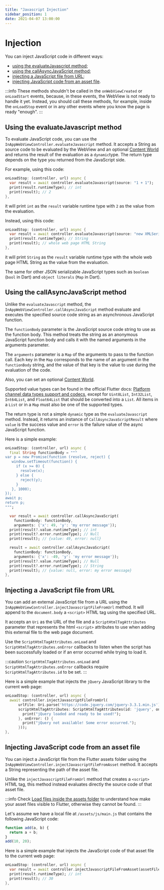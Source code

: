 ```yaml
---
title: "Javascript Injection"
sidebar_position: 1
date: 2021-04-07 13:00:00
---
```


# Injection

You can inject JavaScript code in different ways:
- [using the evaluateJavascript method](#Using-the-evaluateJavascript-method);
- [using the callAsyncJavaScript method](#Using-the-callAsyncJavaScript-method);
- [injecting a JavaScript file from URL](#Injecting-a-JavaScript-file-from-URL);
- [injecting JavaScript code from an asset file](#Injecting-JavaScript-code-from-an-asset-file).

:::info
  These methods shouldn't be called in the `onWebViewCreated` or `onLoadStart` events, because, in these events, the WebView is not ready to handle it yet. Instead, you should call these methods, for example, inside the `onLoadStop` event or in any other events where you know the page is ready "enough".
:::

## Using the evaluateJavascript method

To evaluate JavaScript code, you can use the `InAppWebViewController.evaluateJavascript` method. It accepts a String as source code to be evaluated by the WebView and an optional [Content World](/docs/javascript/content-worlds/) and returns the result of the evaluation as a `dynamic`type.
The return type depends on the type you returned from the JavaScript side.

For example, using this code:
```dart
onLoadStop: (controller, url) async {
  var result = await controller.evaluateJavascript(source: "1 + 1");
  print(result.runtimeType); // int
  print(result); // 2
},
```
it will print `int` as the `result` variable runtime type with `2` as the value from the evaluation.

Instead, using this code:
```dart
onLoadStop: (controller, url) async {
  var result = await controller.evaluateJavascript(source: "new XMLSerializer().serializeToString(document);");
  print(result.runtimeType); // String
  print(result); // whole web page HTML String
},
```
it will print `String` as the `result` variable runtime type with the whole web page HTML String as the value from the evaluation.

The same for other JSON serializable JavaScript types such as `boolean` (`bool` in Dart) and `object literals` (`Map` in Dart).

## Using the callAsyncJavaScript method

Unlike the `evaluateJavascript` method, the `InAppWebViewController.callAsyncJavaScript` method evaluate and executes the specified source code string as an asynchronous JavaScript function.

The `functionBody` parameter is the JavaScript source code string to use as the function body. This method treats the string as an anonymous JavaScript function body and calls it with the named arguments in the arguments parameter.

The `arguments` parameter is a `Map` of the arguments to pass to the function call. Each key in the `Map` corresponds to the name of an argument in the `functionBody` string, and the value of that key is the value to use during the evaluation of the code.

Also, you can set an optional [Content World](/docs/javascript/content-worlds/).

Supported value types can be found in the official Flutter docs: [Platform channel data types support and codecs](https://flutter.dev/docs/development/platform-integration/platform-channels#codec), except for `Uint8List`, `Int32List`, `Int64List`, and `Float64List` that should be converted into a `List`. All items in a `List` or in a `Map` must also be one of the supported types.

The return type is not a simple `dynamic` type as the `evaluateJavascript` method. Instead, it returns an instance of `CallAsyncJavaScriptResult` where `value` is the success value and `error` is the failure value of the async JavaScript function.

Here is a simple example:
```dart
onLoadStop: (controller, url) async {
  final String functionBody = """
var p = new Promise(function (resolve, reject) {
   window.setTimeout(function() {
     if (x >= 0) {
       resolve(x);
     } else {
       reject(y);
     }
   }, 1000);
});
await p;
return p;
""";

  var result = await controller.callAsyncJavaScript(
    functionBody: functionBody,
    arguments: {'x': 49, 'y': 'my error message'});
  print(result?.value.runtimeType); // int
  print(result?.error.runtimeType); // Null
  print(result); // {value: 49, error: null}

  result = await controller.callAsyncJavaScript(
    functionBody: functionBody,
    arguments: {'x': -49, 'y': 'my error message'});
  print(result?.value.runtimeType); // Null
  print(result?.error.runtimeType); // String
  print(result); // {value: null, error: my error message}
},
```

## Injecting a JavaScript file from URL

You can add an external JavaScript file from a URL using the `InAppWebViewController.injectJavascriptFileFromUrl` method. It will append to the `document.body` a `<script>` HTML tag using the specified URL.

It accepts an `Uri` as the URL of the file and a `ScriptHtmlTagAttributes` parameter that represents the html `<script>` attributes to use when adding this external file to the web page document.

Use the `ScriptHtmlTagAttributes.onLoad` and `ScriptHtmlTagAttributes.onError` callbacks to listen when the script has been successfully loaded or if an error occurred while trying to load it.

:::caution
  `ScriptHtmlTagAttributes.onLoad` and `ScriptHtmlTagAttributes.onError` callbacks require `ScriptHtmlTagAttributes.id` to be set.
:::

Here is a simple example that injects the `jQuery` JavaScript library to the current web page:
```dart
onLoadStop: (controller, url) async {
  await controller.injectJavascriptFileFromUrl(
      urlFile: Uri.parse('https://code.jquery.com/jquery-3.3.1.min.js'),
      scriptHtmlTagAttributes: ScriptHtmlTagAttributes(id: 'jquery', onLoad: () {
        print("jQuery loaded and ready to be used!");
      }, onError: () {
        print("jQuery not available! Some error occurred.");
      }));
},
```

## Injecting JavaScript code from an asset file

You can inject a JavaScript file from the Flutter assets folder using the `InAppWebViewController.injectJavascriptFileFromAsset` method. It accepts a String representing the path of the asset file.

Unlike the `injectJavascriptFileFromUrl` method that creates a `<script>` HTML tag, this method instead evaluates directly the source code of that asset file.

:::info
  Check [Load files inside the assets folder](/docs/intro#load-files-inside-the-assets-folder) to understand how make your asset files visible to Flutter, otherwise they cannot be found.
:::

Let's assume we have a local file at `/assets/js/main.js` that contains the following JavaScript code:
```javascript
function add(a, b) {
  return a + b;
}
add(10, 20);
```

Here is a simple example that injects the JavaScript code of that asset file to the current web page:
```dart
onLoadStop: (controller, url) async {
  var result = await controller.injectJavascriptFileFromAsset(assetFilePath: "assets/js/main.js");
  print(result.runtimeType); // int
  print(result); // 30
},
```

